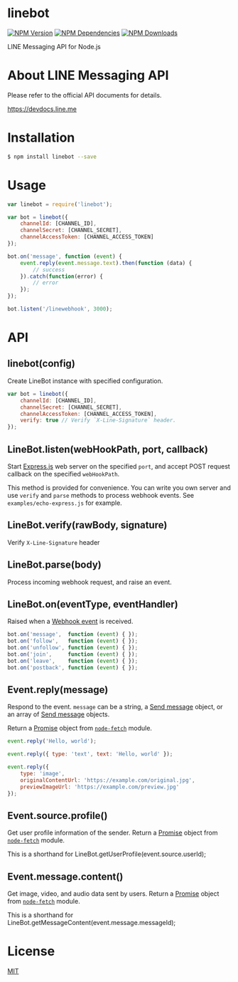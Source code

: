 # linebot

  [![NPM Version][npm-image]][npm-url]
  [![NPM Dependencies][dependencies-image]][dependencies-url]
  [![NPM Downloads][downloads-image]][downloads-url]

LINE Messaging API for Node.js

# About LINE Messaging API

Please refer to the official API documents for details.

https://devdocs.line.me

# Installation

```bash
$ npm install linebot --save
```

# Usage

```js
var linebot = require('linebot');

var bot = linebot({
	channelId: [CHANNEL_ID],
	channelSecret: [CHANNEL_SECRET],
	channelAccessToken: [CHANNEL_ACCESS_TOKEN]
});

bot.on('message', function (event) {
	event.reply(event.message.text).then(function (data) {
		// success
	}).catch(function(error) {
		// error
	});
});

bot.listen('/linewebhook', 3000);
```

# API

## linebot(config)
Create LineBot instance with specified configuration.
```js
var bot = linebot({
    channelId: [CHANNEL_ID],
    channelSecret: [CHANNEL_SECRET],
    channelAccessToken: [CHANNEL_ACCESS_TOKEN],
	verify: true // Verify `X-Line-Signature` header.
});
```

## LineBot.listen(webHookPath, port, callback)

Start [Express.js](http://expressjs.com/) web server on the specified `port`,
and accept POST request callback on the specified `webHookPath`.

This method is provided for convenience.
You can write you own server and use `verify` and `parse` methods to process webhook events.
See `examples/echo-express.js` for example.

## LineBot.verify(rawBody, signature)

Verify `X-Line-Signature` header

## LineBot.parse(body)

Process incoming webhook request, and raise an event.

## LineBot.on(eventType, eventHandler)

Raised when a [Webhook event](https://devdocs.line.me/en/#webhook-event-object) is received.
```js
bot.on('message',  function (event) { });
bot.on('follow',   function (event) { });
bot.on('unfollow', function (event) { });
bot.on('join',     function (event) { });
bot.on('leave',    function (event) { });
bot.on('postback', function (event) { });
```
## Event.reply(message)

Respond to the event.
`message` can be a string, a [Send message](https://devdocs.line.me/en/#send-message-object) object, or an array of [Send message](https://devdocs.line.me/en/#send-message-object) objects.

Return a [Promise](https://developer.mozilla.org/en/docs/Web/JavaScript/Reference/Global_Objects/Promise) object from [`node-fetch`](https://github.com/bitinn/node-fetch) module.

```js
event.reply('Hello, world');

event.reply({ type: 'text', text: 'Hello, world' });

event.reply({
	type: 'image',
	originalContentUrl: 'https://example.com/original.jpg',
	previewImageUrl: 'https://example.com/preview.jpg'
});
```

## Event.source.profile()

Get user profile information of the sender.
Return a [Promise][promise-url] object from [`node-fetch`][node-fetch-url] module.

This is a shorthand for LineBot.getUserProfile(event.source.userId);

## Event.message.content()

Get image, video, and audio data sent by users.
Return a [Promise][promise-url] object from [`node-fetch`][node-fetch-url] module.

This is a shorthand for LineBot.getMessageContent(event.message.messageId);

# License

  [MIT](LICENSE)

[promise-url]: https://developer.mozilla.org/en/docs/Web/JavaScript/Reference/Global_Objects/Promise
[node-fetch-url]: https://github.com/bitinn/node-fetch
[npm-image]: https://img.shields.io/npm/v/linebot.svg
[npm-url]: https://npmjs.org/package/linebot
[dependencies-image]: https://david-dm.org/boybundit/linebot.svg
[dependencies-url]: https://david-dm.org/boybundit/linebot
[downloads-image]: https://img.shields.io/npm/dm/linebot.svg
[downloads-url]: https://npmjs.org/package/linebot

